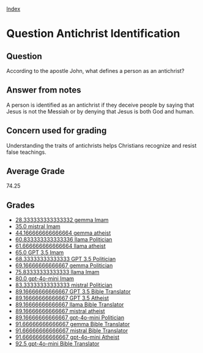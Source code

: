 
[Index](../../index.md)
# Question Antichrist Identification
## Question
According to the apostle John, what defines a person as an antichrist?

## Answer from notes
A person is identified as an antichrist if they deceive people by saying that Jesus is not the Messiah or by denying that Jesus is both God and human.

## Concern used for grading
Understanding the traits of antichrists helps Christians recognize and resist false teachings.

## Average Grade
74.25

## Grades
 * [28.333333333333332 gemma Imam](../answers/gemma_Imam/Antichrist_Identification.md)
 * [35.0 mistral Imam](../answers/mistral_Imam/Antichrist_Identification.md)
 * [44.166666666666664 gemma atheist](../answers/gemma_atheist/Antichrist_Identification.md)
 * [60.833333333333336 llama Politician](../answers/llama_Politician/Antichrist_Identification.md)
 * [61.666666666666664 llama atheist](../answers/llama_atheist/Antichrist_Identification.md)
 * [65.0 GPT 3.5 Imam](../answers/GPT_3.5_Imam/Antichrist_Identification.md)
 * [68.33333333333333 GPT 3.5 Politician](../answers/GPT_3.5_Politician/Antichrist_Identification.md)
 * [69.16666666666667 gemma Politician](../answers/gemma_Politician/Antichrist_Identification.md)
 * [75.83333333333333 llama Imam](../answers/llama_Imam/Antichrist_Identification.md)
 * [80.0 gpt-4o-mini Imam](../answers/gpt-4o-mini_Imam/Antichrist_Identification.md)
 * [83.33333333333333 mistral Politician](../answers/mistral_Politician/Antichrist_Identification.md)
 * [89.16666666666667 GPT 3.5 Bible Translator](../answers/GPT_3.5_Bible_Translator/Antichrist_Identification.md)
 * [89.16666666666667 GPT 3.5 Atheist](../answers/GPT_3.5_Atheist/Antichrist_Identification.md)
 * [89.16666666666667 llama Bible Translator](../answers/llama_Bible_Translator/Antichrist_Identification.md)
 * [89.16666666666667 mistral atheist](../answers/mistral_atheist/Antichrist_Identification.md)
 * [89.16666666666667 gpt-4o-mini Politician](../answers/gpt-4o-mini_Politician/Antichrist_Identification.md)
 * [91.66666666666667 gemma Bible Translator](../answers/gemma_Bible_Translator/Antichrist_Identification.md)
 * [91.66666666666667 mistral Bible Translator](../answers/mistral_Bible_Translator/Antichrist_Identification.md)
 * [91.66666666666667 gpt-4o-mini Atheist](../answers/gpt-4o-mini_Atheist/Antichrist_Identification.md)
 * [92.5 gpt-4o-mini Bible Translator](../answers/gpt-4o-mini_Bible_Translator/Antichrist_Identification.md)
